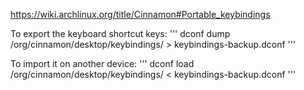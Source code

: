 https://wiki.archlinux.org/title/Cinnamon#Portable_keybindings

To export the keyboard shortcut keys:
'''
dconf dump /org/cinnamon/desktop/keybindings/ > keybindings-backup.dconf
'''

To import it on another device:
'''
dconf load /org/cinnamon/desktop/keybindings/ < keybindings-backup.dconf
'''

